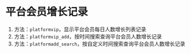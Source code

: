 # 平台会员增长记录

1. 方法：`platformvip`，显示平台会员每日人数增长列表记录
2. 方法：`platformvip_add`，按时间搜索查询平台会员人数增长记录
3. 方法：`platformadd_search`，按自定义时间搜索查询平台会员人数增长记录
